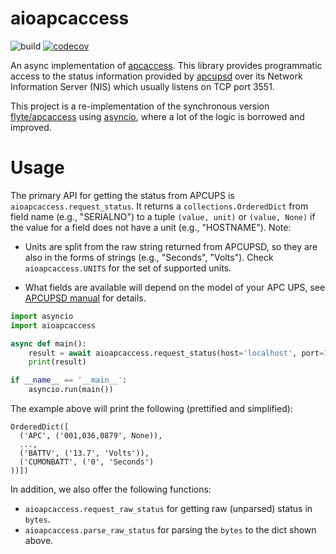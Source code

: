 # aioapcaccess

![build](https://github.com/yuxincs/aioapcaccess/actions/workflows/build.yaml/badge.svg)
[![codecov](https://codecov.io/github/yuxincs/aioapcaccess/branch/main/graph/badge.svg?token=8zhys5YAk9)](https://codecov.io/github/yuxincs/aioapcaccess)

An async implementation of [apcaccess](https://linux.die.net/man/8/apcaccess). This library provides programmatic access to the status information provided by [apcupsd](http://www.apcupsd.org/) over its Network Information Server (NIS) which usually listens on TCP port 3551.

This project is a re-implementation of the synchronous version [flyte/apcaccess](https://github.com/flyte/apcaccess) using [asyncio](https://docs.python.org/3/library/asyncio.html), where a lot of the logic is borrowed and improved.

# Usage

The primary API for getting the status from APCUPS is `aioapcaccess.request_status`.
It returns a `collections.OrderedDict` from field name (e.g., "SERIALNO") to a tuple
`(value, unit)` or `(value, None)` if the value for a field does not have a unit
(e.g., "HOSTNAME"). Note:

- Units are split from the raw string returned from APCUPSD, so they are also in
  the forms of strings (e.g., "Seconds", "Volts"). Check `aioapcaccess.UNITS` for
  the set of supported units.

- What fields are available will depend on the model of your APC UPS, see
  [APCUPSD manual](http://www.apcupsd.org/manual/) for details.

```python
import asyncio
import aioapcaccess

async def main():
    result = await aioapcaccess.request_status(host='localhost', port=3551)
    print(result)

if __name__ == '__main__':
    asyncio.run(main())
```

The example above will print the following (prettified and simplified):

```
OrderedDict([
  ('APC', ('001,036,0879', None)),
  ...,
  ('BATTV', ('13.7', 'Volts')),
  ('CUMONBATT', ('0', 'Seconds')
))])
```

In addition, we also offer the following functions:

- `aioapcaccess.request_raw_status` for getting raw (unparsed) status in `bytes`.
- `aioapcaccess.parse_raw_status` for parsing the `bytes` to the dict shown above.
